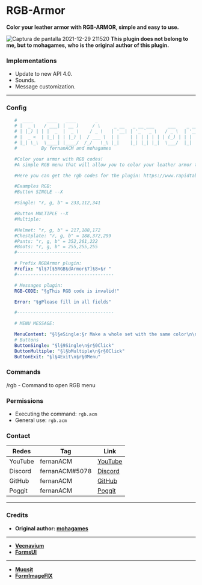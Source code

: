 # RGB-Armor
**Color your leather armor with RGB-ARMOR, simple and easy to use.**

![Captura de pantalla 2021-12-29 211520](https://user-images.githubusercontent.com/83558341/147720436-4c53f350-a870-4754-b308-c13ab745dbe9.png)
**This plugin does not belong to me, but to mohagames, who is the original author of this plugin.**

### Implementations
* Update to new API 4.0.
* Sounds.
* Message customization.
---

### Config
```yaml
   #  ____     ____   ____       _                                      
   # |  _ \   / ___| | __ )     / \     _ __   _ __ ___     ___    _ __ 
   # | |_) | | |  _  |  _ \    / _ \   | '__| | '_ ` _ \   / _ \  | '__|
   # |  _ <  | |_| | | |_) |  / ___ \  | |    | | | | | | | (_) | | |   
   # |_| \_\  \____| |____/  /_/   \_\ |_|    |_| |_| |_|  \___/  |_|   
   #         By fernanACM and mohagames  

   #Color your armor with RGB codes! 
   #A simple RGB menu that will allow you to color your leather armor to your liking.

   #Here you can get the rgb codes for the plugin: https://www.rapidtables.com/web/color/RGB_Color.html

   #Examples RGB:
   #Button SINGLE --X

   #Single: "r, g, b" = 233,112,341

   #Button MULTIPLE --X
   #Multiple: 

   #Helmet: "r, g, b" = 217,188,172
   #Chestplate: "r, g, b" = 188,372,299
   #Pants: "r, g, b" = 352,261,222
   #Boots: "r, g, b" = 255,255,255
   #------------------------

   # Prefix RGBArmor plugin:
   Prefix: "§l§7[§5RGB§dArmor§7]§8»§r "
   #------------------------------------

   # Messages plugin:
   RGB-CODE: "§gThis RGB code is invalid!"

   Error: "§gPlease fill in all fields"

   #------------------------------------

   # MENU MESSAGE:

   MenuContent: "§l§eSingle:§r Make a whole set with the same color\n\n§l§eMultiple:§r Customise each armor piece\n\n"
   # Buttons
   ButtonSingle: "§l§9Single\n§r§0Click"
   ButtonMultiple: "§l§bMultiple\n§r§0Click"
   ButtonExit: "§l§4Exit\n§r§0Menu"
```

### Commands
/rgb - Command to open RGB menu

### Permissions

- Executing the command: ```rgb.acm```
- General use: ```rgb.acm```

### Contact 

| Redes | Tag | Link |
|-------|-------------|------|
| YouTube | fernanACM | [YouTube](https://www.youtube.com/channel/UC-M5iTrCItYQBg5GMuX5ySw) | 
| Discord | fernanACM#5078 | [Discord](https://discord.gg/YyE9XFckqb) |
| GitHub | fernanACM | [GitHub](https://github.com/fernanACM)
| Poggit | fernanACM | [Poggit](https://poggit.pmmp.io/ci/fernanACM)
****

### Credits

* **Original author: [mohagames](https://github.com/mohagames)**
---
* **[Vecnavium](https://github.com/Vecnavium)**
* **[FormsUI](https://github.com/Vecnavium/FormsUI/tree/master/)**
---
* **[Muqsit](https://github.com/Muqsit)**
* **[FormImageFIX](https://github.com/Muqsit/FormImagesFix/tree/pm-4.0/)**
